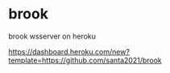 # brook
brook wsserver on heroku


https://dashboard.heroku.com/new?template=https://github.com/santa2021/brook
